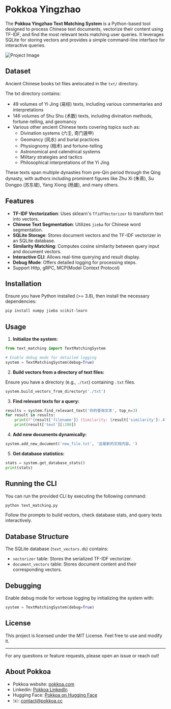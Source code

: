 # Pokkoa Yingzhao

The **Pokkoa Yingzhao Text Matching System** is a Python-based tool designed to process Chinese text documents, vectorize their content using TF-IDF, and find the most relevant texts matching user queries. It leverages SQLite for storing vectors and provides a simple command-line interface for interactive queries.

![Project Image](https://pukkoa.cc/xianghuo/out-pokkoa-img/shj-yingshao.jpg)

## Dataset

Ancient Chinese books txt files arelocated in the `txt/` directory.

The txt directory contains:
- 49 volumes of Yi Jing (易经) texts, including various commentaries and interpretations
- 146 volumes of Shu Shu (术数) texts, including divination methods, fortune-telling, and geomancy
- Various other ancient Chinese texts covering topics such as:
  - Divination systems (六壬, 奇门遁甲)
  - Geomancy (风水) and burial practices
  - Physiognomy (相术) and fortune-telling
  - Astronomical and calendrical systems
  - Military strategies and tactics
  - Philosophical interpretations of the Yi Jing

These texts span multiple dynasties from pre-Qin period through the Qing dynasty, with authors including prominent figures like Zhu Xi (朱熹), Su Dongpo (苏东坡), Yang Xiong (杨雄), and many others.

## Features

- **TF-IDF Vectorization**: Uses sklearn's `TfidfVectorizer` to transform text into vectors.
- **Chinese Text Segmentation**: Utilizes `jieba` for Chinese word segmentation.
- **SQLite Storage**: Stores document vectors and the TF-IDF vectorizer in an SQLite database.
- **Similarity Matching**: Computes cosine similarity between query input and document vectors.
- **Interactive CLI**: Allows real-time querying and result display.
- **Debug Mode**: Offers detailed logging for processing steps.
- Support Http, gRPC, MCP(Model Context Protocol)

## Installation

Ensure you have Python installed (>= 3.8), then install the necessary dependencies:

```bash
pip install numpy jieba scikit-learn
```

## Usage

1. **Initialize the system:**

```python
from text_matching import TextMatchingSystem

# Enable debug mode for detailed logging
system = TextMatchingSystem(debug=True)
```

2. **Build vectors from a directory of text files:**

Ensure you have a directory (e.g., `./txt`) containing `.txt` files.

```python
system.build_vectors_from_directory('./txt')
```

3. **Find relevant texts for a query:**

```python
results = system.find_relevant_text('你的查询文本', top_n=3)
for result in results:
    print(f"{result['filename']} (Similarity: {result['similarity']:.4f})")
    print(result['text'][:200])
```

4. **Add new documents dynamically:**

```python
system.add_new_document('new_file.txt', '这是新的文档内容。')
```

5. **Get database statistics:**

```python
stats = system.get_database_stats()
print(stats)
```

## Running the CLI

You can run the provided CLI by executing the following command:

```bash
python text_matching.py
```

Follow the prompts to build vectors, check database stats, and query texts interactively.

## Database Structure

The SQLite database (`text_vectors.db`) contains:

- `vectorizer` table: Stores the serialized TF-IDF vectorizer.
- `document_vectors` table: Stores document content and their corresponding vectors.

## Debugging

Enable debug mode for verbose logging by initializing the system with:

```python
system = TextMatchingSystem(debug=True)
```

## License

This project is licensed under the MIT License. Feel free to use and modify it.

---

For any questions or feature requests, please open an issue or reach out!

## About Pokkoa

- Pokkoa website: [pokkoa.com](https://pokkoa.com)
- Linkedin: [Pokkoa LinkedIn](https://www.linkedin.com/company/pokkoa)
- Hugging Face: [Pokkoa on Hugging Face](https://huggingface.co/pokkoa)
- ✉️: [contact@pokkoa.cc](contact@pokkoa.cc)

